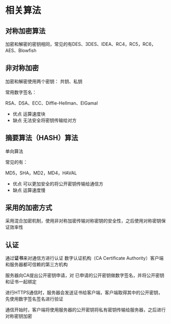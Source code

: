 # 相关算法

## 对称加密算法
加密和解密的密钥相同，常见的有DES、3DES、IDEA、RC4，RC5，RC6，AES、Blowfish

## 非对称加密

加密和解密使用两个密钥： 共钥、私钥

常用数字签名：

RSA、DSA、ECC、Diffie-Hellman、EIGamal

- 优点 运算速度块
- 缺点 无法安全将密钥传输给对方

## 摘要算法（HASH）算法

单向算法

常见的有：

MD5，SHA，MD2，MD4，HAVAL

- 优点 可以更加安全的将公开密钥传输给通信方
- 缺点 运算速度慢

## 采用的加密方式

采用混合加密机制，使用非对称加密传输对称密钥的安全性，之后使用对称密钥保证效率性

## 认证

通过**证书**来对通信方进行认证
数字认证机构（CA Certificate Authority）客户端和服务器都可信赖的第三方机构

服务器向CA提出公开密钥申请，对 已申请的公开密钥做数字签名，并将公开密钥和证书一起绑定

进行HTTPS通信时，服务器会发送证书给客户端，客户端取得其中的公开密钥，先使用数字签名签名进行验证

通信开始时，客户端将使用服务器的公开密钥将私有密钥传输给服务器，之后进行对称密钥加密

